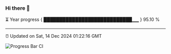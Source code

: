 ### Hi there 👋

⏳ Year progress { ████████████████████████████▁▁ } 95.10 %

---

⏰ Updated on Sat, 14 Dec 2024 01:22:16 GMT

![Progress Bar CI](https://github.com/liununu/liununu/workflows/Progress%20Bar%20CI/badge.svg)
